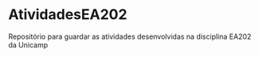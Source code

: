 # AtividadesEA202

Repositório para guardar as atividades desenvolvidas na disciplina EA202 da Unicamp
